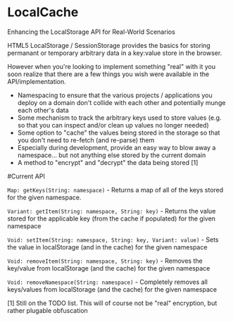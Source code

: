 # LocalCache
Enhancing the LocalStorage API for Real-World Scenarios

HTML5 LocalStorage / SessionStorage provides the basics for storing permanant or temporary arbitrary data in a key:value store in the browser.

However when you're looking to implement something "real" with it you soon realize that there are a few things you wish were available in the API/implementation.

* Namespacing to ensure that the various projects / applications you deploy on a domain don't collide with each other and potentially munge each other's data
* Some mechanism to track the arbitrary keys used to store values (e.g. so that you can inspect and/or clean up values no longer needed)
* Some option to "cache" the values being stored in the storage so that you don't need to re-fetch (and re-parse) them
* Especially during development, provide an easy way to blow away a namespace... but not anything else stored by the current domain
* A method to "encrypt" and "decrypt" the data being stored [1]

#Current API

`Map: getKeys(String: namespace)` - Returns a map of all of the keys stored for the given namespace.

`Variant: getItem(String: namespace, String: key)` - Returns the value stored for the applicable key (from the cache if populated) for the given namespace

`Void: setItem(String: namespace, String: key, Variant: value)` - Sets the value in localStorage (and in the cache) for the given namespace

`Void: removeItem(String: namespace, String: key)` - Removes the key/value from localStorage (and the cache) for the given namespace

`Void: removeNamespace(String: namespace)` - Completely removes all keys/values from localStorage (and the cache) for the given namespace


[1] Still on the TODO list.  This will of course not be "real" encryption, but rather plugable obfuscation
